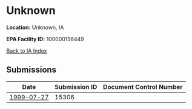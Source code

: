 # Unknown

**Location:** Unknown, IA

**EPA Facility ID:** 100000156449

[Back to IA Index](../../index.md)

## Submissions

| Date | Submission ID | Document Control Number |
|------|--------------|-------------------------|
| [1999-07-27](submissions/15306.md) | 15306 |  |
